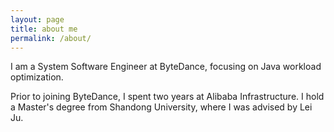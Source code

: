 ```yaml
---
layout: page
title: about me
permalink: /about/
---
```

I am a System Software Engineer at ByteDance, focusing on Java workload optimization.

Prior to joining ByteDance, I spent two years at Alibaba Infrastructure. I hold a Master's degree from Shandong University, where I was advised by Lei Ju.
